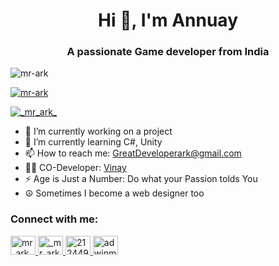 <!-- Header Section -->
<h1 align="center">Hi 👋, I'm Annuay</h1>
<h3 align="center">A passionate Game developer from India</h3>

<!-- Profile Views -->
<p align="left">
  <img src="https://komarev.com/ghpvc/?username=mr-ark&label=Profile%20Views&color=98d9e1&style=flat-square" alt="mr-ark" />
</p>

<!-- GitHub Trophy -->
<p align="left">
  <a href="https://github.com/ryo-ma/github-profile-trophy">
    <img src="https://github-profile-trophy.vercel.app/?username=mr-ark&theme=onedark&no-frame=true&title=Followers,Stars,Commit,MultiLanguage,Repositories,Issues" alt="mr-ark" />
  </a>
</p>

<!-- Social Media -->
<p align="left">
  <a href="https://twitter.com/_mr_ark_" target="blank">
    <img src="https://img.shields.io/twitter/follow/_mr_ark_?color=1DA1F2&logo=twitter&style=for-the-badge" alt="_mr_ark_" />
  </a>
</p>

<!-- About Me -->
<ul>
  <li>🔭 I’m currently working on a project</li>
  <li>🌱 I’m currently learning C#, Unity</li>
  <li>📫 How to reach me: <a href="mailto:GreatDeveloperark@gmail.com">GreatDeveloperark@gmail.com</a></li>
  <li>👨‍💻 CO-Developer: <a href="https://www.github.com/mr-vinax">Vinay</a></li>
  <li>⚡ Age is Just a Number: Do what your Passion tolds You</li>
  <li>☮️ Sometimes I become a web designer too</li>
</ul>

<!-- Connect with Me -->
<h3 align="left">Connect with me:</h3>
<p align="left">
  <a href="https://dev.to/mr_ark" target="_blank">
    <img src="https://raw.githubusercontent.com/rahuldkjain/github-profile-readme-generator/master/src/images/icons/Social/devto.svg" alt="mr_ark" height="30" width="40" />
  </a>
  <a href="https://twitter.com/_mr_ark_" target="_blank">
    <img src="https://raw.githubusercontent.com/rahuldkjain/github-profile-readme-generator/master/src/images/icons/Social/twitter.svg" alt="_mr_ark_" height="30" width="40" />
  </a>
  <a href="https://stackoverflow.com/users/21244999" target="_blank">
    <img src="https://raw.githubusercontent.com/rahuldkjain/github-profile-readme-generator/master/src/images/icons/Social/stack-overflow.svg" alt="21244999" height="30" width="40" />
  </a>
  <a href="https://fb.com/adwinmosses" target="_blank">
    <img src="https://raw.githubusercontent.com/rahuldkjain/github-profile-readme-generator/master/src/images/icons/Social/facebook.svg" alt="adwinmosses" height="30" width="40" />
  </a>
  <a href="https://instagram.com/_mr__ark__" target="_blank">
    <img src="https://raw.githubusercontent.com/rah
